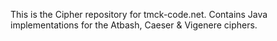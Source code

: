 This is the Cipher repository for tmck-code.net. 
Contains Java implementations for the Atbash, Caeser & Vigenere ciphers.
